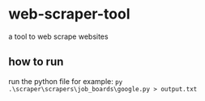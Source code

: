 # web-scraper-tool
a tool to web scrape websites

## how to run
run the python file for example: `py .\scraper\scrapers\job_boards\google.py > output.txt`

